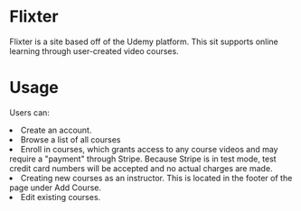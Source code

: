 # Flixter
Flixter is a site based off of the Udemy platform. This sit supports online learning through user-created video courses.

# Usage
Users can:

<li>Create an account.</li>
<li>Browse a list of all courses</li>
<li>Enroll in courses, which grants access to any course videos and may require a "payment" through Stripe. Because Stripe is in test mode, test credit card numbers will be accepted and no actual charges are made.</li>
<li>Creating new courses as an instructor. This is located in the footer of the page under Add Course.</li>
<li>Edit existing courses.</li>
